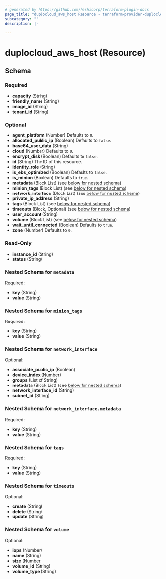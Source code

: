 ```yaml
---
# generated by https://github.com/hashicorp/terraform-plugin-docs
page_title: "duplocloud_aws_host Resource - terraform-provider-duplocloud"
subcategory: ""
description: |-
  
---
```


# duplocloud_aws_host (Resource)





<!-- schema generated by tfplugindocs -->
## Schema

### Required

- **capacity** (String)
- **friendly_name** (String)
- **image_id** (String)
- **tenant_id** (String)

### Optional

- **agent_platform** (Number) Defaults to `0`.
- **allocated_public_ip** (Boolean) Defaults to `false`.
- **base64_user_data** (String)
- **cloud** (Number) Defaults to `0`.
- **encrypt_disk** (Boolean) Defaults to `false`.
- **id** (String) The ID of this resource.
- **identity_role** (String)
- **is_ebs_optimized** (Boolean) Defaults to `false`.
- **is_minion** (Boolean) Defaults to `true`.
- **metadata** (Block List) (see [below for nested schema](#nestedblock--metadata))
- **minion_tags** (Block List) (see [below for nested schema](#nestedblock--minion_tags))
- **network_interface** (Block List) (see [below for nested schema](#nestedblock--network_interface))
- **private_ip_address** (String)
- **tags** (Block List) (see [below for nested schema](#nestedblock--tags))
- **timeouts** (Block, Optional) (see [below for nested schema](#nestedblock--timeouts))
- **user_account** (String)
- **volume** (Block List) (see [below for nested schema](#nestedblock--volume))
- **wait_until_connected** (Boolean) Defaults to `true`.
- **zone** (Number) Defaults to `0`.

### Read-Only

- **instance_id** (String)
- **status** (String)

<a id="nestedblock--metadata"></a>
### Nested Schema for `metadata`

Required:

- **key** (String)
- **value** (String)


<a id="nestedblock--minion_tags"></a>
### Nested Schema for `minion_tags`

Required:

- **key** (String)
- **value** (String)


<a id="nestedblock--network_interface"></a>
### Nested Schema for `network_interface`

Optional:

- **associate_public_ip** (Boolean)
- **device_index** (Number)
- **groups** (List of String)
- **metadata** (Block List) (see [below for nested schema](#nestedblock--network_interface--metadata))
- **network_interface_id** (String)
- **subnet_id** (String)

<a id="nestedblock--network_interface--metadata"></a>
### Nested Schema for `network_interface.metadata`

Required:

- **key** (String)
- **value** (String)



<a id="nestedblock--tags"></a>
### Nested Schema for `tags`

Required:

- **key** (String)
- **value** (String)


<a id="nestedblock--timeouts"></a>
### Nested Schema for `timeouts`

Optional:

- **create** (String)
- **delete** (String)
- **update** (String)


<a id="nestedblock--volume"></a>
### Nested Schema for `volume`

Optional:

- **iops** (Number)
- **name** (String)
- **size** (Number)
- **volume_id** (String)
- **volume_type** (String)


